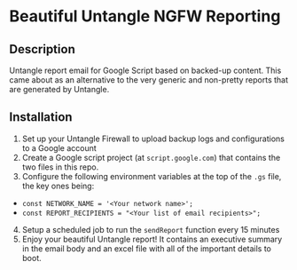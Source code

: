 # Beautiful Untangle NGFW Reporting

## Description
Untangle report email for Google Script based on backed-up content.
This came about as an alternative to the very generic and non-pretty
reports that are generated by Untangle.

## Installation
1. Set up your Untangle Firewall to upload backup logs and configurations to a Google account
2. Create a Google script project (at `script.google.com`) that contains the two files in this repo.
3. Configure the following environment variables at the top of the `.gs` file, the key ones being:
  * `const NETWORK_NAME = '<Your network name>';`
  * `const REPORT_RECIPIENTS = "<Your list of email recipients>";`
4. Setup a scheduled job to run the `sendReport` function every 15 minutes
5. Enjoy your beautiful Untangle report! It contains an executive summary in the email body and 
an excel file with all of the important details to boot. 

